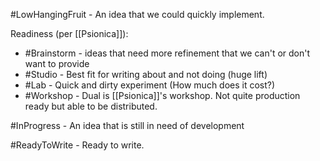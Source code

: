 #LowHangingFruit - An idea that we could quickly implement. 

Readiness (per [[Psionica]]):
- #Brainstorm - ideas that need more refinement that we can't or don't want to provide
- #Studio - Best fit for writing about and not doing (huge lift)
- #Lab - Quick and dirty experiment (How much does it cost?)
- #Workshop - Dual is [[Psionica]]'s workshop. Not quite production ready but able to be distributed.  

#InProgress  - An idea that is still in need of development

#ReadyToWrite  - Ready to write. 